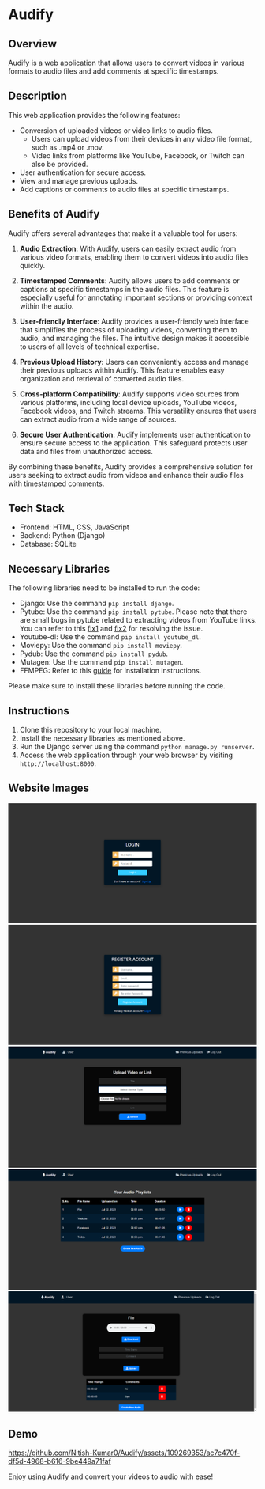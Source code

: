 # Audify

## Overview
Audify is a web application that allows users to convert videos in various formats to audio files and add comments at specific timestamps.

## Description
This web application provides the following features:
- Conversion of uploaded videos or video links to audio files.
  - Users can upload videos from their devices in any video file format, such as .mp4 or .mov.
  - Video links from platforms like YouTube, Facebook, or Twitch can also be provided.
- User authentication for secure access.
- View and manage previous uploads.
- Add captions or comments to audio files at specific timestamps.

## Benefits of Audify

Audify offers several advantages that make it a valuable tool for users:

1. **Audio Extraction**: With Audify, users can easily extract audio from various video formats, enabling them to convert videos into audio files quickly.

2. **Timestamped Comments**: Audify allows users to add comments or captions at specific timestamps in the audio files. This feature is especially useful for annotating important sections or providing context within the audio.

3. **User-friendly Interface**: Audify provides a user-friendly web interface that simplifies the process of uploading videos, converting them to audio, and managing the files. The intuitive design makes it accessible to users of all levels of technical expertise.

4. **Previous Upload History**: Users can conveniently access and manage their previous uploads within Audify. This feature enables easy organization and retrieval of converted audio files.

5. **Cross-platform Compatibility**: Audify supports video sources from various platforms, including local device uploads, YouTube videos, Facebook videos, and Twitch streams. This versatility ensures that users can extract audio from a wide range of sources.

6. **Secure User Authentication**: Audify implements user authentication to ensure secure access to the application. This safeguard protects user data and files from unauthorized access.

By combining these benefits, Audify provides a comprehensive solution for users seeking to extract audio from videos and enhance their audio files with timestamped comments.

## Tech Stack
- Frontend: HTML, CSS, JavaScript
- Backend: Python (Django)
- Database: SQLite

## Necessary Libraries
The following libraries need to be installed to run the code:
- Django: Use the command `pip install django`.
- Pytube: Use the command `pip install pytube`. Please note that there are small bugs in pytube related to extracting videos from YouTube links. You can refer to this [fix1](https://github.com/pytube/pytube/issues/1678) and [fix2](https://stackoverflow.com/questions/68680322/pytube-urllib-error-httperror-http-error-410-gone) for resolving the issue.
- Youtube-dl: Use the command `pip install youtube_dl`.
- Moviepy: Use the command `pip install moviepy`.
- Pydub: Use the command `pip install pydub`.
- Mutagen: Use the command `pip install mutagen`.
- FFMPEG: Refer to this [guide](https://ffmpeg.org/about.html) for installation instructions.

Please make sure to install these libraries before running the code.

## Instructions
1. Clone this repository to your local machine.
2. Install the necessary libraries as mentioned above.
3. Run the Django server using the command `python manage.py runserver`.
4. Access the web application through your web browser by visiting `http://localhost:8000`.

## Website Images
![Audify Login](images/LogIn.png)
![Audify Signup](images/SignUp.png)
![Audify Upload](images/Upload.png)
![Audify Previous](images/PreviousUploads.png)
![Audify View](images/ViewAudio.png)

## Demo

https://github.com/Nitish-Kumar0/Audify/assets/109269353/ac7c470f-df5d-4968-b616-9be449a71faf




Enjoy using Audify and convert your videos to audio with ease!
